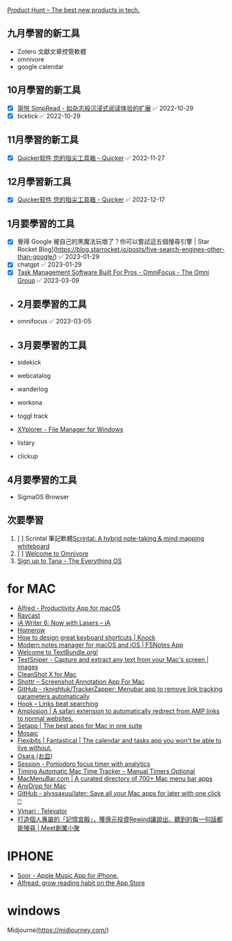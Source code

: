 [Product Hunt – The best new products in tech.](https://www.producthunt.com/)

## 九月學習的新工具
- Zotero 文獻文章控管軟體 
- omnivore
- google calendar 

## 10月學習的新工具
- [x] [简悦 SimpRead - 如杂志般沉浸式阅读体验的扩展](https://simpread.pro/) ✅ 2022-10-29
- [x] ticktick ✅ 2022-10-29

## 11月學習的新工具
- [x] [Quicker软件 您的指尖工具箱 - Quicker](https://getquicker.net/) ✅ 2022-11-27


## 12月學習新工具
- [x] [Quicker软件 您的指尖工具箱 - Quicker](https://getquicker.net/) ✅ 2022-12-17

## 1月要學習的工具
- [x] 覺得 Google 被自己的黑魔法玩壞了？你可以嘗試這五個搜尋引擎 | Star Rocket Blog](https://blog.starrocket.io/posts/five-search-engines-other-than-google/) ✅ 2023-01-29
- [x] chatgpt ✅ 2023-01-29
- [x] [Task Management Software Built For Pros - OmniFocus - The Omni Group](https://www.omnigroup.com/omnifocus/) ✅ 2023-03-09
- ## 2月要學習的工具
- omnifocus ✅ 2023-03-05


- ## 3月要學習的工具
 - sidekick
 - webcatalog
 - wanderlog
 - workona
 - toggl track 
 - [XYplorer - File Manager for Windows](https://www.xyplorer.com/)
 -  listary 
 - clickup

## 4月要學習的工具
-  SigmaOS Browser

## 次要學習
1.  [ ] Scrintal 筆記軟體[Scrintal: A hybrid note-taking & mind mapping whiteboard](https://www.scrintal.com/?r=JoIVi)
2.  [ ] [Welcome to Omnivore](https://omnivore.app/login)
5. [Sign up to Tana – The Everything OS](https://tana.inc/sign-up)

# for MAC
- [Alfred - Productivity App for macOS](https://www.alfredapp.com/)
- [Raycast](https://www.raycast.com/)
- [iA Writer 6: Now with Lasers – iA](https://ia.net/topics/ia-writer-6-now-with-lasers)
- [Homerow](https://www.homerow.app/)
- [How to design great keyboard shortcuts | Knock](https://knock.app/blog/how-to-design-great-keyboard-shortcuts)
- [Modern notes manager for macOS and iOS | FSNotes App](https://fsnot.es/)
- [Welcome to TextBundle.org!](http://textbundle.org/)
- [TextSniper - Capture and extract any text from your Mac's screen | images](https://textsniper.app/)
- [CleanShot X for Mac](https://cleanshot.com/)
- [Shottr – Screenshot Annotation App For Mac](https://shottr.cc/)
- [GitHub - rknightuk/TrackerZapper: Menubar app to remove link tracking parameters automatically](https://github.com/rknightuk/TrackerZapper)
- [Hook – Links beat searching](https://hookproductivity.com/)
- [Amplosion | A safari extension to automatically redirect from AMP links to normal websites.](https://amplosion.app/)
- [Setapp | The best apps for Mac in one suite](https://setapp.com/)
- [Mosaic](https://www.lightpillar.com/mosaic.html)
- [Flexibits | Fantastical | The calendar and tasks app you won't be able to live without.](https://flexibits.com/fantastical)
- [Osara (お皿)](https://osara.lhzhang.com/)
- [Session - Pomodoro focus timer with analytics](https://www.stayinsession.com/)
- [Timing Automatic Mac Time Tracker – Manual Timers Optional](https://timingapp.com/?lang=en)
- [MacMenuBar.com | A curated directory of 700+ Mac menu bar apps](https://macmenubar.com/)
- [AnyDrop for Mac](https://yuanjoy.com/anydrop/)
- [GitHub - alyssaxuu/later: Save all your Mac apps for later with one click 🖱️](https://github.com/alyssaxuu/later)
- [Vimari · Televator](https://televator.net/vimari/)
- [打造個人專屬的「記憶宮殿」，獲億元投資Rewind讓說出、聽到的每一句話都能搜尋 | Meet創業小聚](https://meet.bnext.com.tw/articles/view/49680?) 
# IPHONE
- [Soor - Apple Music App for iPhone.](https://soor.app/)
- [Alfread: grow reading habit on the App Store](https://apps.apple.com/us/app/alfread-grow-reading-habit/id1521082061)


# windows 
Midjourne(https://midjourney.com/)